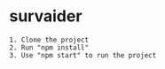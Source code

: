 # survaider
```
1. Clone the project
2. Run "npm install"
3. Use "npm start" to run the project
```
